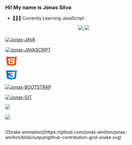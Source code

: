 ### Hi! My name is Jonas Silva

- 👨🏽‍💻 Currently Learning JavaScript


<div align="center">
  <a href="https://github.com/jonas-amilton">
  <img
       width="48%"
       src="https://github-readme-stats.vercel.app/api?username=jonas-amilton&show_icons=true&theme=dark&include_all_commits=true&count_private=true"
  />
  <img
       width="48%"
       src="https://github-readme-stats.vercel.app/api/top-langs/?username=jonas-amilton&layout=compact&langs_count=7&theme=dark"
  />
</div>
  
<div>
  <br>
  <img
       align="center"
       alt="Jonas-JAVA"
       height="30"
       width="40"
       src="https://cdn.jsdelivr.net/gh/devicons/devicon/icons/java/java-original-wordmark.svg"
   />
  
  <img
       align="center"
       alt="Jonas-JAVASCRIPT"
       height="30" width="40"
       src="https://cdn.jsdelivr.net/gh/devicons/devicon/icons/javascript/javascript-original.svg"
   />
  
  <img
       align="center"
       alt="Jonas-HTML"
       height="30" width="40"
       src="https://raw.githubusercontent.com/devicons/devicon/master/icons/html5/html5-original.svg"
   />
  
  <img
       align="center"
       alt="Jonas-CSS"
       height="30"
       width="40"
       src="https://raw.githubusercontent.com/devicons/devicon/master/icons/css3/css3-original.svg"
   />
  
  <img
       align="center"
       alt="Jonas-BOOTSTRAP"
       height="30"
       width="40"
       src="https://cdn.jsdelivr.net/gh/devicons/devicon/icons/bootstrap/bootstrap-original.svg"
   />
  
  <img
       align="center"
       alt="Jonas-GIT"
       height="30"
       width="40"
       src="https://cdn.jsdelivr.net/gh/devicons/devicon/icons/git/git-original.svg"
   />
          
</div>

<a href="https://dev.to/jonasamilton"
      target="_blank">
     <img
          src="https://img.shields.io/badge/dev.to-0A0A0A?style=for-the-badge&logo=dev-dot-to&logoColor=white"
     />
   </a>
  
   <a href="https://www.linkedin.com/in/xjonas117/"
      target="_blank">
     <img
          src="https://img.shields.io/badge/-LinkedIn-%230077B5?style=for-the-badge&logo=linkedin&logoColor=white"
      />
   </a>
  
  ##
  
<div>
  ![Snake animation](https://github.com/jonas-amilton/jonas-amilton/blob/output/github-contribution-grid-snake.svg)
</div> 
